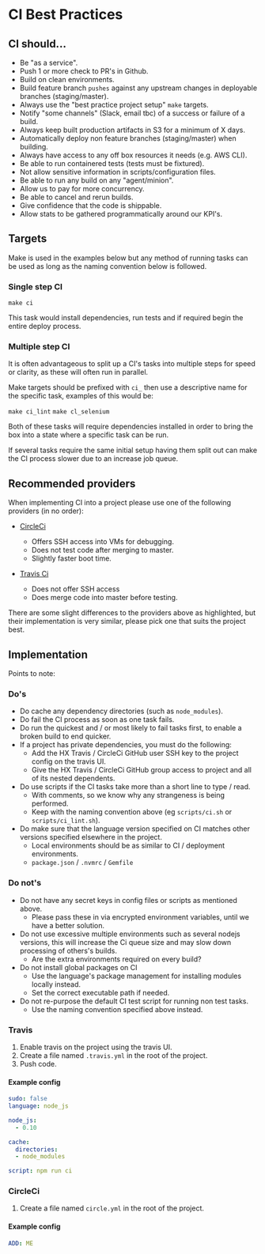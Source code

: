 # CI Best Practices

## CI should...

- Be "as a service".
- Push 1 or more check to PR's in Github.
- Build on clean environments.
- Build feature branch `pushes` against any upstream changes in deployable branches (staging/master).
- Always use the "best practice project setup" `make` targets.
- Notify "some channels" (Slack, email tbc) of a success or failure of a build.
- Always keep built production artifacts in S3 for a minimum of X days.
- Automatically deploy non feature branches (staging/master) when building.
- Always have access to any off box resources it needs (e.g. AWS CLI).
- Be able to run containered tests (tests must be fixtured).
- Not allow sensitive information in scripts/configuration files.
- Be able to run any build on any "agent/minion".
- Allow us to pay for more concurrency.
- Be able to cancel and rerun builds.
- Give confidence that the code is shippable.
- Allow stats to be gathered programmatically around our KPI's.

## Targets

Make is used in the examples below but any method of running tasks can be used as long as the naming convention below is followed.

### Single step CI

`make ci`

This task would install dependencies, run tests and if required begin the entire deploy process.

### Multiple step CI

It is often advantageous to split up a CI's tasks into multiple steps for speed or clarity, as these will often run in parallel.

Make targets should be prefixed with `ci_` then use a descriptive name for the specific task, examples of this would be:

`make ci_lint`
`make cl_selenium`

Both of these tasks will require dependencies installed in order to bring the box into a state where a specific task can be run.

If several tasks require the same initial setup having them split out can make the CI process slower due to an increase job queue.

## Recommended providers

When implementing CI into a project please use one of the following providers (in no order):

* [CircleCi](https://circleci.com/)
    * Offers SSH access into VMs for debugging.
    * Does not test code after merging to master.
    * Slightly faster boot time.

* [Travis Ci](http://docs.travis-ci.com/)
    * Does not offer SSH access
    * Does merge code into master before testing.

There are some slight differences to the providers above as highlighted, but their implementation is very similar, please pick one that suits the project best.

## Implementation

Points to note:

### Do's

* Do cache any dependency directories (such as `node_modules`).
* Do fail the CI process as soon as one task fails.
* Do run the quickest and / or most likely to fail tasks first, to enable a broken build to end quicker.
* If a project has private dependencies, you must do the following:
    * Add the HX Travis / CircleCi GitHub user SSH key to the project config on the travis UI.
    * Give the HX Travis / CircleCi GitHub group access to project and all of its nested dependents.
* Do use scripts if the CI tasks take more than a short line to type / read.
    * With comments, so we know why any strangeness is being performed.
    * Keep with the naming convention above (eg `scripts/ci.sh` or `scripts/ci_lint.sh`).
* Do make sure that the language version specified on CI matches other versions specified elsewhere in the project.
    * Local environments should be as similar to CI / deployment environments.
    * `package.json` / `.nvmrc` / `Gemfile`

### Do not's

* Do not have any secret keys in config files or scripts as mentioned above.
    * Please pass these in via encrypted environment variables, until we have a better solution.
* Do not use excessive multiple environments such as several nodejs versions, this will increase the Ci queue size and may slow down processing of others's builds.
    * Are the extra environments required on every build?
* Do not install global packages on CI
    * Use the language's package management for installing modules locally instead.
    * Set the correct executable path if needed.
* Do not re-purpose the default CI test script for running non test tasks.
    * Use the naming convention specified above instead.

### Travis

1. Enable travis on the project using the travis UI.
1. Create a file named `.travis.yml` in the root of the project.
1. Push code.

#### Example config

```YAML
sudo: false
language: node_js

node_js:
  - 0.10

cache:
  directories:
  - node_modules

script: npm run ci
```

### CircleCi

1. Create a file named `circle.yml` in the root of the project.

#### Example config

```YAML
ADD: ME
```
